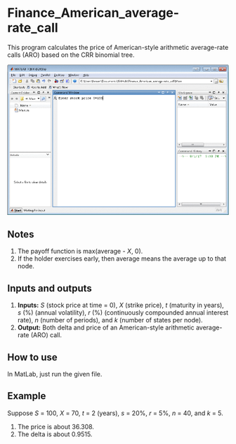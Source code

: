 # Finance_American_average-rate_call

This program calculates the price of American-style arithmetic average-rate calls (ARO) based on the CRR binomial tree.

![demo](/images/demo.gif)

## Notes
1. The payoff function is max(average - *X*, 0). 
2. If the holder exercises early, then average means the average up to that node.

## Inputs and outputs
1. **Inputs:** *S* (stock price at time = 0), *X* (strike price), *t* (maturity in years), *s* (%) (annual volatility), *r* (%) (continuously compounded annual interest rate), *n* (number of periods), and *k* (number of states per node).
2. **Output:** Both delta and price of an American-style arithmetic average-rate (ARO) call. 

## How to use
In MatLab, just run the given file.

## Example
Suppose *S* = 100, *X* = 70, *t* = 2 (years), *s* = 20%, *r* = 5%, *n* = 40, and *k* = 5.
1. The price is about 36.308.
2. The delta is about 0.9515. 
